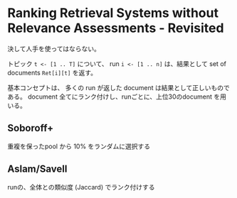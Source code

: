# Ranking Retrieval Systems without Relevance Assessments - Revisited

決して人手を使ってはならない。

トピック `t <- [1 .. T]`
について、
run `i <- [1 .. n]`
は、結果として set of documents `Ret[i][t]` を返す。

基本コンセプトは、
多くの run が返した document は結果として正しいものである。
document 全てにランク付けし、runごとに、上位30のdocument を用いる。

## Soboroff+

重複を保ったpool から 10% をランダムに選択する

## Aslam/Savell

runの、全体との類似度 (Jaccard) でランク付けする


